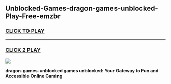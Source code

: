 
## Unblocked-Games-dragon-games-unblocked-Play-Free-emzbr
<h3>
<a href="https://premium76.site?title=dragon-games-unblocked&ref=20M">CLICK TO PLAY</a></h3>
<hr>

<h3>
<a href="https://premium76.site?title=dragon-games-unblocked&ref=20M">CLICK 2 PLAY</a>
  
</h3>

<a href="https://premium76.site?title=dragon-games-unblocked&ref=19M"><img src="https://clearcache.store/games.png"></a>


**dragon-games-unblocked games unblocked: Your Gateway to Fun and Accessible Online Gaming**
